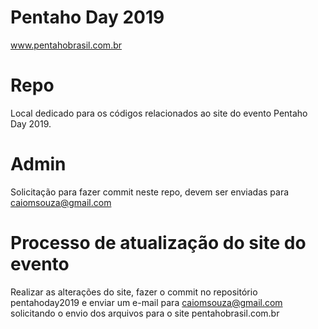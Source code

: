 # Pentaho Day 2019
www.pentahobrasil.com.br 

# Repo
Local dedicado para os códigos relacionados ao site do evento Pentaho Day 2019.

# Admin
Solicitação para fazer commit neste repo, devem ser enviadas para caiomsouza@gmail.com

# Processo de atualização do site do evento
Realizar as alterações do site, fazer o commit no repositório pentahoday2019 e enviar um e-mail para caiomsouza@gmail.com solicitando o envio dos arquivos para o site pentahobrasil.com.br
